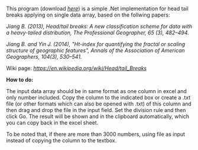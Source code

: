 
This program (download <a rel="nofollow" target="_blank" href="https://www.dropbox.com/s/x30cyyf8u7gsidn/HeadTailBreak.rar"> <i>here</i></a></font></font>) is a simple .Net implementation for head tail breaks applying on single data array, based on the follwing papers:


<i>Jiang B. (2013), Head/tail breaks: A new classification scheme for data with a heavy-tailed distribution, The Professional Geographer, 65 (3), 482–494.</i>

<i>Jiang B. and Yin J. (2014), "Ht-index for quantifying the fractal or scaling structure of geographic features", Annals of the Association of American Geographers, 104(3), 530–541. </i>

Wiki page: <a rel="nofollow" target="_blank" href="https://en.wikipedia.org/wiki/Head/tail_Breaks"> <i>https://en.wikipedia.org/wiki/Head/tail_Breaks</i></a></font></font>



<b>How to do:</b>

The input data array should be in same format as one column in excel and only number included. Copy the column to the indicated box or create a .txt file (or other formats which can also be opened with .txt) of this column and then drag and drop the file in the input field. Set the division rule and then click Go. The result will be shown and in the clipboard automatically, which you can copy back in the excel sheet.

To be noted that, if there are more than 3000 numbers, using file as input instead of copying the column to the textbox.   
